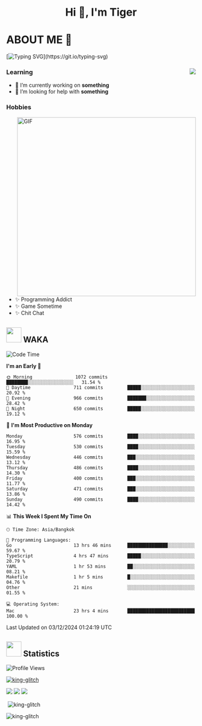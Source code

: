 <h1 align="center">Hi 👋, I'm Tiger</h1>




# ABOUT ME 💬

[![Typing SVG](https://readme-typing-svg.herokuapp.com?color=22F771&vCenter=true&lines=A+perssionate+developer+from+nowhere.)](https://git.io/typing-svg)

<div>
 <img align="right" src="https://spotify-github-profile.vercel.app/api/view?uid=12129734423&cover_image=false&theme=default&bar_color=22d016&bar_color_cover=true" />
 <h3>Learning</h3>
 
 <ul>
  <li>🔭 I’m currently working on <b>something</b></li>
  <li>🤝 I’m looking for help with <b>something</b></li>
 </ul>
 
</div>
<div>
 <h3>Hobbies</h3>
 <img align="right" height="475px"  alt="GIF" src="https://i.pinimg.com/originals/1f/b7/db/1fb7dbee557e5ed509f7517da8a84d58.gif" />
 <ul>
  <li>✨ Programming Addict</li>
  <li>✨ Game Sometime</li>
  <li>✨ Chit Chat</li>
 </ul>
 
</div>



## <img height="40" src="https://raw.githubusercontent.com/innng/innng/master/assets/kyubey.gif"/> WAKA

<!--START_SECTION:waka-->
![Code Time](http://img.shields.io/badge/Code%20Time-2%2C960%20hrs%2059%20mins-blue)

**I'm an Early 🐤** 

```text
🌞 Morning                1072 commits        ████████░░░░░░░░░░░░░░░░░   31.54 % 
🌆 Daytime                711 commits         █████░░░░░░░░░░░░░░░░░░░░   20.92 % 
🌃 Evening                966 commits         ███████░░░░░░░░░░░░░░░░░░   28.42 % 
🌙 Night                  650 commits         █████░░░░░░░░░░░░░░░░░░░░   19.12 % 
```
📅 **I'm Most Productive on Monday** 

```text
Monday                   576 commits         ████░░░░░░░░░░░░░░░░░░░░░   16.95 % 
Tuesday                  530 commits         ████░░░░░░░░░░░░░░░░░░░░░   15.59 % 
Wednesday                446 commits         ███░░░░░░░░░░░░░░░░░░░░░░   13.12 % 
Thursday                 486 commits         ████░░░░░░░░░░░░░░░░░░░░░   14.30 % 
Friday                   400 commits         ███░░░░░░░░░░░░░░░░░░░░░░   11.77 % 
Saturday                 471 commits         ███░░░░░░░░░░░░░░░░░░░░░░   13.86 % 
Sunday                   490 commits         ████░░░░░░░░░░░░░░░░░░░░░   14.42 % 
```


📊 **This Week I Spent My Time On** 

```text
🕑︎ Time Zone: Asia/Bangkok

💬 Programming Languages: 
Go                       13 hrs 46 mins      ███████████████░░░░░░░░░░   59.67 % 
TypeScript               4 hrs 47 mins       █████░░░░░░░░░░░░░░░░░░░░   20.79 % 
YAML                     1 hr 53 mins        ██░░░░░░░░░░░░░░░░░░░░░░░   08.21 % 
Makefile                 1 hr 5 mins         █░░░░░░░░░░░░░░░░░░░░░░░░   04.76 % 
Other                    21 mins             ░░░░░░░░░░░░░░░░░░░░░░░░░   01.55 % 

💻 Operating System: 
Mac                      23 hrs 4 mins       █████████████████████████   100.00 % 
```


 Last Updated on 03/12/2024 01:24:19 UTC
<!--END_SECTION:waka-->
## <img height="40" src="https://raw.githubusercontent.com/innng/innng/master/assets/kyubey.gif"/> Statistics
![Profile Views](https://komarev.com/ghpvc/?username=king-glitch)  

<p align="left"> 
 <a href="https://github.com/ryo-ma/github-profile-trophy">
  <img src="https://github-profile-trophy.vercel.app/?username=king-glitch&theme=dracula" alt="king-glitch" />
 </a> </p>

![](https://github-profile-summary-cards.vercel.app/api/cards/profile-details?username=king-glitch&theme=dracula)
![](https://github-profile-summary-cards.vercel.app/api/cards/stats?username=king-glitch&theme=dracula) 
![](https://github-profile-summary-cards.vercel.app/api/cards/productive-time?username=king-glitch&theme=dracula)


<p>&nbsp;<img align="center" src="https://github-readme-stats.vercel.app/api?username=king-glitch&theme=dracula" alt="king-glitch" /></p>

<p><img align="center" src="https://github-readme-streak-stats.herokuapp.com/?user=king-glitch&theme=dracula" alt="king-glitch" /></p>
